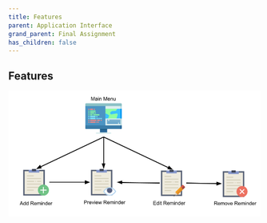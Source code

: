 ```yaml
---
title: Features
parent: Application Interface
grand_parent: Final Assignment
has_children: false
---
```


## Features
![Features](../../images/final-assignment/AppFeatures.png)
